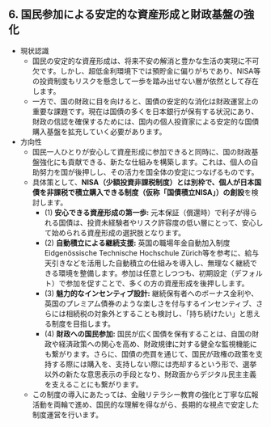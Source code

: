 ## 6. 国民参加による安定的な資産形成と財政基盤の強化
* 現状認識
  * 国民の安定的な資産形成は、将来不安の解消と豊かな生活の実現に不可欠です。しかし、超低金利環境下では預貯金に偏りがちであり、NISA等の投資制度もリスクを懸念して一歩を踏み出せない層が依然として存在します。
  * 一方で、国の財政に目を向けると、国債の安定的な消化は財政運営上の重要な課題です。現在は国債の多くを日本銀行が保有する状況にあり、財政の信認を確保するためには、国内の個人投資家による安定的な国債購入基盤を拡充していく必要があります。
* 方向性
  * 国民一人ひとりが安心して資産形成に参加できると同時に、国の財政基盤強化にも貢献できる、新たな仕組みを構築します。これは、個人の自助努力を国が後押しし、その活力を国全体の安定につなげるものです。
  * 具体策として、**NISA（少額投資非課税制度）とは別枠で、個人が日本国債を非課税で積立購入できる制度（仮称「国債積立NISA」）の創設**を検討します。
    * (1) **安心できる資産形成の第一歩:** 元本保証（償還時）で利子が得られる国債は、投資未経験者やリスク許容度の低い層にとって、安心して始められる資産形成の選択肢となります。
    * (2) **自動積立による継続支援:** 英国の職場年金自動加入制度Eidgenössische Technische Hochschule Zürich等を参考に、給与天引きなどを活用した自動積立の仕組みを導入し、無理なく継続できる環境を整備します。参加は任意としつつも、初期設定（デフォルト）で参加を促すことで、多くの方の資産形成を後押しします。
    * (3) **魅力的なインセンティブ設計:** 継続保有者へのボーナス金利や、英国のプレミアム債券のような楽しさを付与するインセンティブ、さらには相続税の対象外とすることも検討し、「持ち続けたい」と思える制度を目指します。
    * (4) **財政への国民参加:** 国民が広く国債を保有することは、自国の財政や経済政策への関心を高め、財政規律に対する健全な監視機能にも繋がります。さらに、国債の売買を通じて、国民が政権の政策を支持する際には購入を、支持しない際には売却するという形で、選挙以外の新たな意思表示の手段となり、財政面からデジタル民主主義を支えることにも繋がります。
  * この制度の導入にあたっては、金融リテラシー教育の強化と丁寧な広報活動を両輪で進め、国民的な理解を得ながら、長期的な視点で安定した制度運営を行います。

